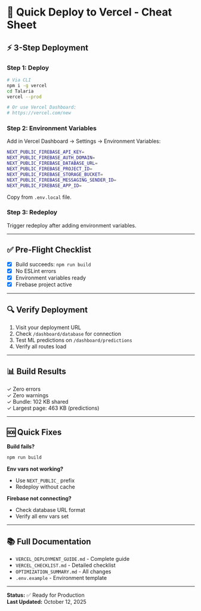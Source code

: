 # 🚀 Quick Deploy to Vercel - Cheat Sheet

## ⚡ 3-Step Deployment

### Step 1: Deploy
```bash
# Via CLI
npm i -g vercel
cd Talaria
vercel --prod

# Or use Vercel Dashboard:
# https://vercel.com/new
```

### Step 2: Environment Variables
Add in Vercel Dashboard → Settings → Environment Variables:

```bash
NEXT_PUBLIC_FIREBASE_API_KEY=
NEXT_PUBLIC_FIREBASE_AUTH_DOMAIN=
NEXT_PUBLIC_FIREBASE_DATABASE_URL=
NEXT_PUBLIC_FIREBASE_PROJECT_ID=
NEXT_PUBLIC_FIREBASE_STORAGE_BUCKET=
NEXT_PUBLIC_FIREBASE_MESSAGING_SENDER_ID=
NEXT_PUBLIC_FIREBASE_APP_ID=
```

Copy from `.env.local` file.

### Step 3: Redeploy
Trigger redeploy after adding environment variables.

---

## ✅ Pre-Flight Checklist

- [x] Build succeeds: `npm run build`
- [x] No ESLint errors
- [x] Environment variables ready
- [x] Firebase project active

---

## 🔍 Verify Deployment

1. Visit your deployment URL
2. Check `/dashboard/database` for connection
3. Test ML predictions on `/dashboard/predictions`
4. Verify all routes load

---

## 📊 Build Results

✓ Zero errors  
✓ Zero warnings  
✓ Bundle: 102 KB shared  
✓ Largest page: 463 KB (predictions)

---

## 🆘 Quick Fixes

**Build fails?**
```bash
npm run build
```

**Env vars not working?**
- Use `NEXT_PUBLIC_` prefix
- Redeploy without cache

**Firebase not connecting?**
- Check database URL format
- Verify all env vars set

---

## 📚 Full Documentation

- `VERCEL_DEPLOYMENT_GUIDE.md` - Complete guide
- `VERCEL_CHECKLIST.md` - Detailed checklist
- `OPTIMIZATION_SUMMARY.md` - All changes
- `.env.example` - Environment template

---

**Status:** ✅ Ready for Production  
**Last Updated:** October 12, 2025
